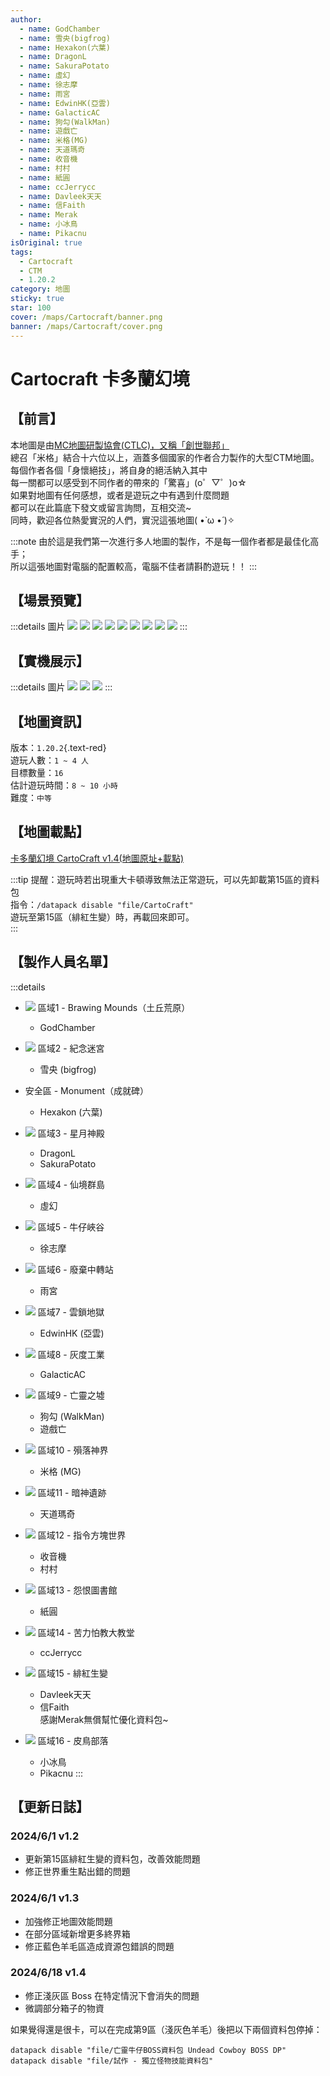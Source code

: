 ```yaml
---
author:
  - name: GodChamber
  - name: 雪央(bigfrog)
  - name: Hexakon(六葉)
  - name: DragonL
  - name: SakuraPotato
  - name: 虛幻
  - name: 徐志摩
  - name: 雨宮
  - name: EdwinHK(亞雲)
  - name: GalacticAC
  - name: 狗勾(WalkMan)
  - name: 遊戲亡
  - name: 米格(MG)
  - name: 天道瑪奇
  - name: 收音機
  - name: 村村
  - name: 紙圓
  - name: ccJerrycc
  - name: Davleek天天
  - name: 信Faith
  - name: Merak
  - name: 小冰鳥
  - name: Pikacnu
isOriginal: true
tags:
  - Cartocraft
  - CTM
  - 1.20.2
category: 地圖
sticky: true
star: 100
cover: /maps/Cartocraft/banner.png
banner: /maps/Cartocraft/cover.png
---
```


# Cartocraft 卡多蘭幻境

## 【前言】

本地圖是由[MC地圖研製協會(CTLC)，又稱「創世聯邦」](https://discord.gg/UMYxwHyRNE)  
總召「米格」結合十六位以上，涵蓋多個國家的作者合力製作的大型CTM地圖。  
每個作者各個「身懷絕技」，將自身的絕活納入其中  
每一關都可以感受到不同作者的帶來的「驚喜」(o゜▽゜)o☆  
如果對地圖有任何感想，或者是遊玩之中有遇到什麼問題  
都可以在此篇底下發文或留言詢問，互相交流~  
同時，歡迎各位熱愛實況的人們，實況這張地圖( •̀ ω •́ )✧

:::note
由於這是我們第一次進行多人地圖的製作，不是每一個作者都是最佳化高手；  
所以這張地圖對電腦的配置較高，電腦不佳者請斟酌遊玩！！
:::

## 【場景預覽】

:::details 圖片
![](/maps/Cartocraft/scene/0.png)
![](/maps/Cartocraft/scene/1.png)
![](/maps/Cartocraft/scene/2.png)
![](/maps/Cartocraft/scene/3.png)
![](/maps/Cartocraft/scene/4.png)
![](/maps/Cartocraft/scene/5.png)
![](/maps/Cartocraft/scene/6.png)
![](/maps/Cartocraft/scene/7.png)
![](/maps/Cartocraft/scene/8.png)
:::

## 【實機展示】

:::details 圖片
![](/maps/Cartocraft/in-game/0.png)
![](/maps/Cartocraft/in-game/1.png)
![](/maps/Cartocraft/in-game/2.png)
:::

## 【地圖資訊】

版本：`1.20.2`{.text-red}  
遊玩人數：`1 ~ 4 人`  
目標數量：`16`  
估計遊玩時間：`8 ~ 10 小時`  
難度：`中等`  

## 【地圖載點】

[卡多蘭幻境 CartoCraft v1.4(地圖原址+載點)](https://www.mediafire.com/file/4w1k0nim8ce32ur/Cartocraft_卡多蘭幻境_正式版V1.4(地圖%2B材質).zip/file)  

:::tip
提醒：遊玩時若出現重大卡頓導致無法正常遊玩，可以先卸載第15區的資料包  
指令：`/datapack disable "file/CartoCraft"`  
遊玩至第15區（緋紅生變）時，再載回來即可。  
:::

## 【製作人員名單】

:::details
- ![][white-wool] 區域1 - Brawing Mounds（土丘荒原）
  - GodChamber

- ![][orange-wool] 區域2 - 紀念迷宮
  - 雪央 (bigfrog)

- 安全區 - Monument（成就碑）
  - Hexakon (六葉)

- ![][magenta-wool] 區域3 - 星月神殿
  - DragonL
  - SakuraPotato

- ![][light-blue-wool] 區域4 - 仙境群島
  - 虛幻

- ![][yellow-wool] 區域5 - 牛仔峽谷
  - 徐志摩

- ![][lime-wool] 區域6 - 廢棄中轉站
  - 雨宮

- ![][pink-wool] 區域7 - 雲鎖地獄
  - EdwinHK (亞雲)

- ![][gray-wool] 區域8 - 灰度工業
  - GalacticAC

- ![][light-gray-wool] 區域9 - 亡靈之墟
  - 狗勾 (WalkMan)
  - 遊戲亡

- ![][cyan-wool] 區域10 - 殞落神界
  - 米格 (MG) <Badge text="總召" type="tip" />

- ![][purple-wool] 區域11 - 暗神遺跡
  - 天道瑪奇

- ![][blue-wool] 區域12 - 指令方塊世界
  - 收音機
  - 村村

- ![][brown-wool] 區域13 - 怨恨圖書館
  - 紙圓

- ![][green-wool] 區域14 - 苦力怕教大教堂
  - ccJerrycc

- ![][red-wool] 區域15 - 緋紅生變
  - Davleek天天
  - 信Faith  
  感謝Merak無償幫忙優化資料包~

- ![][black-wool] 區域16 - 皮鳥部落
  - 小冰鳥
  - Pikacnu
:::

## 【更新日誌】

### 2024/6/1 v1.2

- 更新第15區緋紅生變的資料包，改善效能問題
- 修正世界重生點出錯的問題

### 2024/6/1 v1.3

- 加強修正地圖效能問題
- 在部分區域新增更多終界箱
- 修正藍色羊毛區造成資源包錯誤的問題

### 2024/6/18 v1.4

- 修正淺灰區 Boss 在特定情況下會消失的問題
- 微調部分箱子的物資

如果覺得還是很卡，可以在完成第9區（淺灰色羊毛）後把以下兩個資料包停掉：

```mcfunction
datapack disable "file/亡靈牛仔BOSS資料包 Undead Cowboy BOSS DP"
datapack disable "file/試作 - 獨立怪物技能資料包"
```

<style>
  .text-red {
    color: rgb(224, 108, 117);
  }
  .details img {
    width: 18px;
  }
</style>

[white-wool]: https://zh.minecraft.wiki/images/White_Wool_JE2_BE2.png
[orange-wool]: https://zh.minecraft.wiki/images/Orange_Wool_JE3_BE3.png
[magenta-wool]: https://zh.minecraft.wiki/images/Magenta_Wool_JE3_BE3.png
[light-blue-wool]: https://zh.minecraft.wiki/images/Light_Blue_Wool_JE3_BE3.png
[yellow-wool]: https://zh.minecraft.wiki/images/Yellow_Wool_JE3_BE3.png
[Lime-wool]: https://zh.minecraft.wiki/images/Lime_Wool_JE3_BE3.png
[pink-wool]: https://zh.minecraft.wiki/images/Pink_Wool_JE3_BE3.png
[gray-wool]: https://zh.minecraft.wiki/images/Gray_Wool_JE3_BE3.png
[light-gray-wool]: https://zh.minecraft.wiki/images/Light_Gray_Wool_JE3_BE3.png
[cyan-wool]: https://zh.minecraft.wiki/images/Cyan_Wool_JE3_BE3.png
[purple-wool]: https://zh.minecraft.wiki/images/Purple_Wool_JE3_BE3.png
[blue-wool]: https://zh.minecraft.wiki/images/Blue_Wool_JE3_BE3.png
[brown-wool]: https://zh.minecraft.wiki/images/Brown_Wool_JE3_BE3.png
[green-wool]: https://zh.minecraft.wiki/images/Green_Wool_JE3_BE3.png
[red-wool]: https://zh.minecraft.wiki/images/Red_Wool_JE3_BE3.png
[black-wool]: https://zh.minecraft.wiki/images/Black_Wool_JE3_BE3.png
